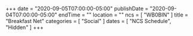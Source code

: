 +++
date = "2020-09-05T07:00:00-05:00"
publishDate = "2020-09-04T07:00:00-05:00"
endTime = ""
location = ""
ncs = [ "WB0BIN" ]
title = "Breakfast Net"
categories = [ "Social" ]
dates = [ "NCS Schedule", "Hidden" ]
+++
